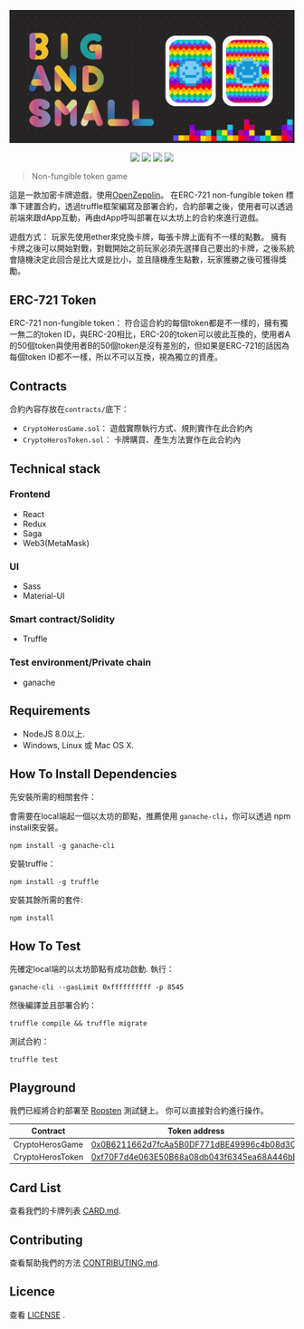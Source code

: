 <p align=center>
<img src="./icon.png">
</p>

<p align=center>
<a target="_blank" href="https://travis-ci.org/PortalNetwork/nifty-game.svg?branch=develop" title="Build status"><img src="https://travis-ci.org/PortalNetwork/nifty-game.svg?branch=develop"></a>
<a target="_blank" href="https://reactjs.org/" title="React"><img src="https://img.shields.io/badge/react-%3E%2016.1.1-brightgreen.svg"></a>
<a target="_blank" href="http://nodejs.org/download/" title="Node version"><img src="https://img.shields.io/badge/node-%3E%3D%208.0.0-brightgreen.svg"></a>
<a target="_blank" href="https://github.com/PortalNetwork/nifty-game/pulls" title="PRs Welcome"><img src="https://img.shields.io/badge/PRs-welcome-blue.svg"></a>
</p>  


> Non-fungible token game

這是一款加密卡牌遊戲，使用[OpenZepplin](https://github.com/OpenZeppelin/openzeppelin-solidity)。
在ERC-721 non-fungible token 標準下建置合約，透過truffle框架編寫及部署合約，合約部署之後，使用者可以透過前端來跟dApp互動，再由dApp呼叫部署在以太坊上的合約來進行遊戲。

遊戲方式：
    玩家先使用ether來兌換卡牌，每張卡牌上面有不一樣的點數。 擁有卡牌之後可以開始對戰，對戰開始之前玩家必須先選擇自己要出的卡牌，之後系統會隨機決定此回合是比大或是比小，並且隨機產生點數，玩家獲勝之後可獲得獎勵。

## ERC-721 Token

ERC-721 non-fungible token：
    符合這合約的每個token都是不一樣的，擁有獨一無二的token ID，與ERC-20相比，ERC-20的token可以彼此互換的，使用者A的50個token與使用者B的50個token是沒有差別的，但如果是ERC-721的話因為每個token ID都不一樣，所以不可以互換，視為獨立的資產。

## Contracts
合約內容存放在`contracts/`底下：
- `CryptoHerosGame.sol`：
    遊戲實際執行方式、規則實作在此合約內
- `CryptoHerosToken.sol`：
    卡牌購買、產生方法實作在此合約內

## Technical stack

### Frontend
- React
- Redux
- Saga
- Web3(MetaMask)

### UI
- Sass
- Material-UI

### Smart contract/Solidity
- Truffle

### Test environment/Private chain
- ganache

## Requirements

* NodeJS 8.0以上.
* Windows, Linux 或 Mac OS X.

## How To Install Dependencies

先安裝所需的相關套件：  
  
會需要在local端起一個以太坊的節點，推薦使用 `ganache-cli`，你可以透過 npm install來安裝。

```
npm install -g ganache-cli
```

安裝truffle：

```
npm install -g truffle
```

安裝其餘所需的套件:  

```
npm install
```

## How To Test

先確定local端的以太坊節點有成功啟動. 執行：

```
ganache-cli --gasLimit 0xffffffffff -p 8545
```

然後編譯並且部署合約：

```
truffle compile && truffle migrate
```

測試合約：

```
truffle test
```

## Playground

我們已經將合約部署至 [Ropsten](https://ropsten.etherscan.io/) 測試鏈上。 你可以直接對合約進行操作。

| Contract         | Token address | Transaction hash
|------------------|---------------|---------------------
| CryptoHerosGame  | [0x0B6211662d7fcAa5B0DF771dBE49996c4b08d3C9](https://ropsten.etherscan.io/address/0x0b6211662d7fcaa5b0df771dbe49996c4b08d3c9) | [0xd09a7c09e70a8d9d9933138ca5b54757b64fe3f076defc0a8cb1bf3e9eb75889](https://ropsten.etherscan.io/tx/0xd09a7c09e70a8d9d9933138ca5b54757b64fe3f076defc0a8cb1bf3e9eb75889)
| CryptoHerosToken | [0xf70F7d4e063E50B68a08db043f6345ea68A446bE](https://ropsten.etherscan.io/address/0xf70f7d4e063e50b68a08db043f6345ea68a446be) | [0xd6f3989edb1df46325ab4df12fbc6efbde10088ca18e1e2cee866ce03d66751d](https://ropsten.etherscan.io/tx/0xd6f3989edb1df46325ab4df12fbc6efbde10088ca18e1e2cee866ce03d66751d)

## Card List

查看我們的卡牌列表 [CARD.md](./dapp/CARD.md).

## Contributing

查看幫助我們的方法 [CONTRIBUTING.md](./CONTRIBUTING.md).

## Licence

查看 [LICENSE](./LICENSE) .
